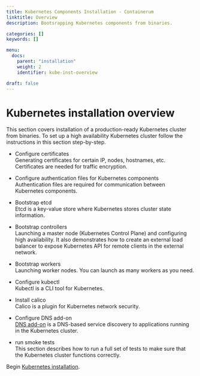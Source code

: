 ```yaml
---
title: Kubernetes Components Installation - Containerum
linktitle: Overview
description: Bootsrapping Kubernetes components from binaries.

categories: []
keywords: []

menu:
  docs:
    parent: "installation"
    weight: 2
    identifier: kube-inst-overview

draft: false
---
```


# Kubernetes installation overview

This section covers installation of a production-ready Kubernetes cluster from binaries. To set up a high availability Kubernetes cluster follow the instructions in this section step-by-step.

- Configure certificates  
Generating certificates for certain IP, nodes, hostnames, etc. Certificates are needed for traffic encryption.

- Configure authentication files for Kubernetes components  
Authentication files are required for communication between Kubernetes components.

- Bootstrap etcd  
Etcd is a key-value store where Kubernetes stores cluster state information.

- Bootstrap controllers  
Launching a master node (Kubernetes Control Plane) and configuring high availability. It also demonstrates how to create an external load balancer to expose Kubernetes API for remote clients in the external network.

- Bootstrap workers  
Launching worker nodes. You can launch as many workers as you need.

- Configure kubectl  
Kubectl is a CLI tool for Kubernetes.

- Install calico  
Calico is a plugin for Kubernetes network security.

- Configure DNS add-on  
[DNS add-on](https://kubernetes.io/docs/concepts/services-networking/dns-pod-service/) is a DNS-based service discovery to applications running in the Kubernetes cluster.

- run smoke tests  
This section describes how to run a full set of tests to make sure that the Kubernetes cluster functions correctly.

Begin [Kubernetes installation](/kubernetes/installation/2certificates).
